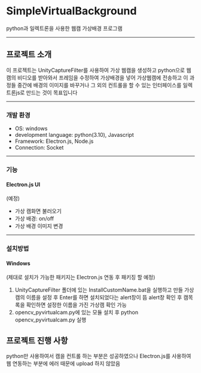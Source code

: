 # SimpleVirtualBackground
python과 일렉트론을 사용한 웹캠 가상배경 프로그램
<hr/>

## 프로젝트 소개
이 프로젝트는 UnityCaptureFilter를 사용하여 가상 웹캠을 생성하고 python으로 웹캠의 비디오를 받아와서 프레임을 수정하여 가상배경을 넣어 가상웹캠에 전송하고 이 과정들 중간에 배경의 이미지를 바꾸거나 그 외의 컨트롤을 할 수 있는 인터페이스를 일렉트론js로 만드는 것이 목표입니다
<hr/>

### 개발 환경
- OS: windows
- development language: python(3.10), Javascript
- Framework: Electron.js, Node.js
- Connection: Socket
<hr/>

### 기능

#### Electron.js UI
(예정)
- 가상 캠화면 불러오기
- 가상 배경: on/off
- 가상 배경 이미지 변경
<hr/>

### 설치방법
#### Windows
(제대로 설치가 가능한 패키지는 Electron.js 연동 후 패키징 할 예정)

1. UnityCaptureFilter 폴더에 있는 InstallCustomName.bat을 실행하고 만들 가상캠의 이름을 설정 후 Enter를 하면 설치되었다는 alert창이 뜸
alert창 확인 후 캠목록을 확인하면 설정한 이름을 가진 가상캠 확인 가능
2. opencv_pyvirtualcam.py에 있는 모듈 설치 후
python opencv_pyvirtualcam.py 실행

## 프로젝트 진행 사항
python만 사용하여서 캠을 컨트롤 하는 부분은 성공하였으나 Electron.js를 사용하여 웹 연동하는 부분에 에러 때문에 upload 하지 않았음